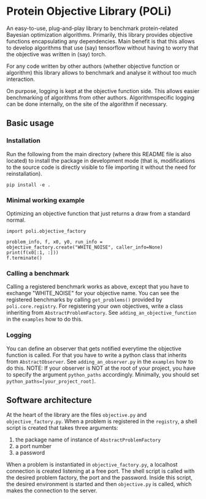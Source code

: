 # Protein Objective Library (POLi)
An easy-to-use, plug-and-play library to benchmark protein-related Bayesian optimization algorithms.
Primarily, this library provides objective functions encapsulating any dependencies.
Main benefit is that this allows to develop algorithms that use (say) tensorflow without having to worry that the objective was written in (say) torch.

For any code written by other authors (whether objective function or algorithm) this library allows to benchmark and analyse it without too much interaction.

On purpose, logging is kept at the objective function side.
This allows easier benchmarking of algorithms from other authors.
Algorithmspecific logging can be done internally, on the site of the algorithm if necessary.
## Basic usage
### Installation
Run the following from the main directory (where this README file is also located) to install the package in development mode (that is, modifications to the source code is directly visible to file importing it without the need for reinstallation).
```
pip install -e .
```

### Minimal working example
Optimizing an objective function that just returns a draw from a standard normal.
```
import poli.objective_factory

problem_info, f, x0, y0, run_info = objective_factory.create("WHITE_NOISE", caller_info=None)
print(f(x0[:1, :]))
f.terminate()
```
### Calling a benchmark
Calling a registered benchmark works as above, except that you have to exchange "WHITE_NOISE" for your objective name.
You can see the registered benchmarks by calling `get_problems()` provided by `poli.core.registry`.
For registering your own objectives, write a class inheriting from `AbstractProblemFactory`. 
See `adding_an_objective_function` in the `examples` how to do this.

### Logging
You can define an observer that gets notified everytime the objective function is called.
For that you have to write a python class that inherits from `AbstractObserver`. 
See `adding_an_observer.py` in the `examples` how to do this.
NOTE: If your observer is NOT at the root of your project, you have to specify the argument `python_paths` accordingly.
Minimally, you should set `python_paths=[your_project_root]`.

## Software architecture
At the heart of the library are the files `objective.py` and `objective_factory.py`.
When a problem is registered in the `registry`, a shell script is created that takes three arguments:

1. the package name of instance of `AbstractProblemFactory` 
2. a port number
3. a password

When a problem is instantiated in `objective_factory.py`, a localhost connection is created listening at a free port.
The shell script is called with the desired problem factory, the port and the password.
Inside this script, the desired environment is started and then `objective.py` is called, which makes the connection to the server.
